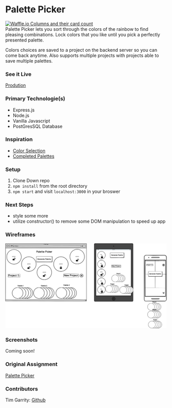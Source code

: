 # Palette Picker
[![Waffle.io Columns and their card count](https://badge.waffle.io/Salamandastron1/palette-picker.svg?columns=all)](https://waffle.io/Salamandastron1/palette-picker)<br>
Palette Picker lets you sort through the colors of the rainbow to find pleasing combinations. Lock colors that you like until you pick a perfectly presented palette. 

Colors choices are saved to a project on the backend server so you can come back anytime. Also supports multiple projects with projects able to save multiple palettes.

### See it Live
[Prodution](https://palette-picker-salamandastron1.herokuapp.com)

### Primary Technologie(s)
* Express.js
* Node.js
* Vanilla Javascript
* PostGresSQL Database

### Inspiration
* [Color Selection](https://dribbble.com/shots/3764155-Colors-Cafe-WIP)
* [Completed Palettes](https://codepen.io/Volorf/pen/GqzzRJ)

### Setup

1. Clone Down repo
2. `npm install` from the root directory
3. `npm start` and visit `localhost:3000` in your broswer

### Next Steps

* style some more
* utilize constructor() to remove some DOM manipulation to speed up app

### Wireframes

![Wireframes](./public/assets/wireframe.png)

### Screenshots

Coming soon!

### Original Assignment

[Palette Picker](http://frontend.turing.io/projects/palette-picker.html)

### Contributors

Tim Garrity: [Github](https://github.com/Salamandastron1) <br> 
